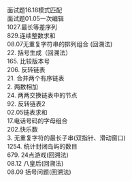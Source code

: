面试题16.18模式匹配 <br>
面试题01.05一次编辑 <br>
1027.最长等差序列 <br>
829.连续整数求和 <br>
08.07无重复字符串的排列组合 (回溯法)<br>
22. 括号生成（回溯法） <br>
165. 比较版本号 <br>
206. 反转链表 <br>
21. 合并两个有序链表 <br>
2. 两数相加 <br>
24. 两两交换链表中的节点 <br>
92. 反转链表2 <br>
02.05链表求和 <br>
17.电话号码的字母组合 <br>
202.快乐数 <br>
3. 无重复字符的最长子串(双指针、滑动窗口) <br>
1254. 统计封闭岛屿的数目 <br>
679. 24点游戏(回溯法) <br>
08.12 八皇后(回溯法) <br>
08.09 括号问题(回溯法) <br>
